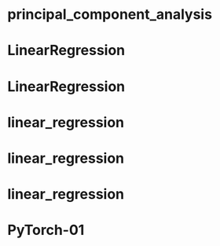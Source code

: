 # principal_component_analysis
# LinearRegression
# LinearRegression
# linear_regression
# linear_regression
# linear_regression
# PyTorch-01
